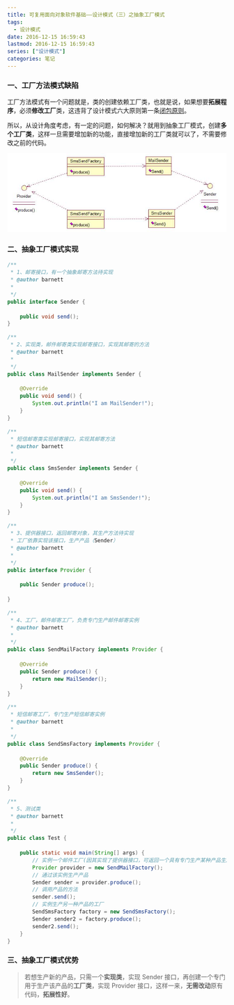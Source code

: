 ```yaml
---
title: 可复用面向对象软件基础——设计模式（三）之抽象工厂模式
tags:
  - 设计模式
date: 2016-12-15 16:59:43
lastmod: 2016-12-15 16:59:43
series: ["设计模式"]
categories: 笔记
---
```


### 一、工厂方法模式缺陷

工厂方法模式有一个问题就是，类的创建依赖工厂类，也就是说，如果想要**拓展程序**，必须**修改工厂**类，这违背了设计模式六大原则第一条[闭包原则](http://blog.csdn.net/sinat_16791487/article/details/53666953)。

所以，从设计角度考虑，有一定的问题，如何解决？就用到抽象工厂模式，创建**多个工厂类**，这样一旦需要增加新的功能，直接增加新的工厂类就可以了，不需要修改之前的代码。

![这里写图片描述](aHR0cDovL2ltZy5ibG9nLmNzZG4ubmV0LzIwMTYxMjE1MTYyMjI3MTY3.png)

### 二、抽象工厂模式实现

```java
/**
 * 1、邮寄接口，有一个抽象邮寄方法待实现
 * @author barnett
 *
 */
public interface Sender {

	public void send();
}
```

```java
/**
 * 2、实现类，邮件邮寄类实现邮寄接口，实现其邮寄的方法
 * @author barnett
 *
 */
public class MailSender implements Sender {

	@Override
	public void send() {
		System.out.println("I am MailSender!");
	}
}
```

```java
/**
 * 短信邮寄类实现邮寄接口，实现其邮寄方法
 * @author barnett
 *
 */
public class SmsSender implements Sender {

	@Override
	public void send() {
		System.out.println("I am SmsSender!");
	}
}
```

```java
/**
 * 3、提供器接口，返回邮寄对象，其生产方法待实现
 * 工厂依靠实现该接口，生产产品（Sender）
 * @author barnett
 *
 */
public interface Provider {

	public Sender produce();

}
```

```java
/**
 * 4、工厂，邮件邮寄工厂，负责专门生产邮件邮寄实例
 * @author barnett
 *
 */
public class SendMailFactory implements Provider {

	@Override
	public Sender produce() {
		return new MailSender();
	}
}
```

```java
/**
 * 短信邮寄工厂，专门生产短信邮寄实例
 * @author barnett
 *
 */
public class SendSmsFactory implements Provider {

	@Override
	public Sender produce() {
		return new SmsSender();
	}
}
```

```java
/**
 * 5、测试类
 * @author barnett
 *
 */
public class Test {

	public static void main(String[] args) {
		// 实例一个邮件工厂(因其实现了提供器接口，可返回一个具有专门生产某种产品生产方法的实例）
		Provider provider = new SendMailFactory();
		// 通过该实例生产产品
		Sender sender = provider.produce();
		// 调用产品的方法
		sender.send();
		// 实例生产另一种产品的工厂
		SendSmsFactory factory = new SendSmsFactory();
		Sender sender2 = factory.produce();
		sender2.send();
	}
}
```

### 三、抽象工厂模式优势

> 若想生产新的产品，只需一个**实现类**，实现 Sender 接口，再创建一个专门用于生产该产品的**工厂类**，实现 Provider 接口，这样一来，**无需改动**原有代码，**拓展性好**。
